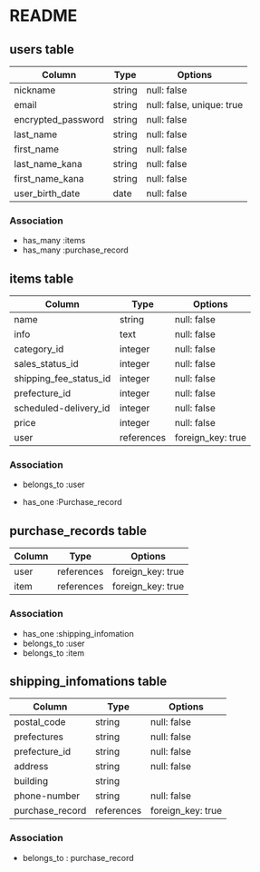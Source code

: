 # README

## users table 

| Column                | Type                | Options                   |
|-----------------------|---------------------|---------------------------|
| nickname              | string              | null: false               |
| email                 | string              | null: false, unique: true |
| encrypted_password    | string              | null: false               |
| last_name             | string              | null: false               |
| first_name            | string              | null: false               |
| last_name_kana        | string              | null: false               |
| first_name_kana       | string              | null: false               |
| user_birth_date       | date                | null: false               |

### Association

* has_many :items
* has_many :purchase_record

## items table

|Column                    |Type        |Options           |
|--------------------------|------------|------------------|
| name                     | string     | null: false       |
| info                     | text       | null: false       |
| category_id              | integer    | null: false       |
| sales_status_id          | integer    | null: false       |
| shipping_fee_status_id   | integer    | null: false       |
| prefecture_id            | integer    | null: false       |
| scheduled-delivery_id    | integer    | null: false       |
| price                    | integer    | null: false       |
| user                     | references | foreign_key: true |

### Association

- belongs_to :user
* has_one :Purchase_record

## purchase_records table

|Column                    | Type       | Options           |
|--------------------------|----------- |------------------|
| user                     | references | foreign_key: true |
| item                     | references | foreign_key: true |

### Association

- has_one :shipping_infomation
- belongs_to :user
- belongs_to :item

## shipping_infomations table

|Column                    |Type        |Options            |
|--------------------------|------------|-------------------|
| postal_code              | string     | null: false       |
| prefectures              | string     | null: false       |
| prefecture_id            | string     | null: false       |
| address                  | string     | null: false       |
| building                 | string     |                   |
| phone-number             | string     | null: false       |
| purchase_record          | references | foreign_key: true |

### Association

- belongs_to : purchase_record

